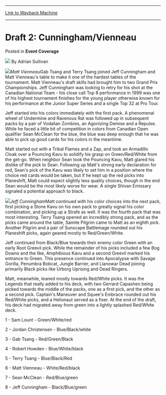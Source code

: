 
---
[Link to Wayback Machine](https://web.archive.org/web/20211202225259/https://magic.wizards.com/en/articles/archive/event-coverage/draft-2-cunninghamvienneau-2000-01-01)

[_metadata_:author]:- "Adrian Sullivan"
[_metadata_:description]:- "Matt VienneauGab Tsang and Terry Tsang joined Jeff Cunningham and Matt Vienneau's table to make it one of the hardest tables of the tournament. Matt Vienneau's draft skills had brought him to two Grand Prix Championships. Jeff Cunningham was looking to retry for his shot at the Canadian National Team - his close call Top 8 performance in 1999 was one of his highest tournament"
[_metadata_:generator]:- "Drupal 7 (http://drupal.org)"
[_metadata_:node]:- "755096"
[_metadata_:publish_date]:- "2000-01-01"
[_metadata_:source]:- "div-main-content"
[_metadata_:title]:- "Draft 2: Cunningham/Vienneau"
[_metadata_:wayback_capture_timestamp]:- "2021-12-02 22:52:59"
[_metadata_:wayback_raw_url]:- "https://web.archive.org/web/20211202225259id_/https://magic.wizards.com/en/articles/archive/event-coverage/draft-2-cunninghamvienneau-2000-01-01"
[_metadata_:wayback_url]:- "https://magic.wizards.com/en/articles/archive/event-coverage/draft-2-cunninghamvienneau-2000-01-01"
---


Draft 2: Cunningham/Vienneau
============================



 Posted in **Event Coverage**







![](https://media.magic.wizards.com/styles/auth_small/public/images/person/authorpic_adriansullivan.jpg)
By Adrian Sullivan











![](https://media.magic.wizards.com/image_legacy_migration/sideboard/images/CANNAT01/934.jpg)*Matt Vienneau*Gab Tsang and Terry Tsang joined Jeff Cunningham and Matt Vienneau's table to make it one of the hardest tables of the tournament. Matt Vienneau's draft skills had brought him to two Grand Prix Championships. Jeff Cunningham was looking to retry for his shot at the Canadian National Team - his close call Top 8 performance in 1999 was one of his highest tournament finishes for the young player otherwise known for his performance at the Junior Super Series and a single Top 32 at Pro Tour.


Jeff started into his colors immediately with the first pack. A phenomenal wheel of Undermine and Ravenous Rat was followed up in subsequent packs by a pair of Vodalian Zombies, an Agonizing Demise and a Repulse. While he faced a little bit of competition in colors from Canadian Open qualifier Sean McClean for the blue, the blue was deep enough that he was able to pick up good cards for his colors in the meantime.


Matt started out with a Tribal Flames and a Zap, and took an Armadillo Cloak over a Pouncing Kavu to solidify his grasp on Green/Red/White from the get-go. When neighbor Sean took the Pouncing Kavu, Matt glared his dislike of the pick to Sean. Following up Matt's strong early declaration for red, Sean's pick of the Kavu was likely to set him in a position where the choice red cards would be taken, but if he kept up the red picks into Planeshift, Matt could expect slightly less quality choices, though in the end Sean would be the most likely worse for wear. A single Shivan Emissary signaled a potential approach to black.


![](https://media.magic.wizards.com/image_legacy_migration/sideboard/images/CANNAT01/936.jpg)*Jeff Cunningham*Matt continued with his color choices into the next pack, first picking a Stone Kavu on his own pack to greatly signal his color combination, and picking up a Strafe as well. It was the fourth pack that was most interesting. Terry Tsang opened an incredibly strong pack, and as the picks came around the table, Samite Pilgrim came to Matt as an eighth pick. Another Pilgrim and a pair of Sunscape Battlemage rounded out his Planeshift picks, again geared mostly to Red/Green/White.


Jeff continued from Black/Blue towards their enemy color Green with an early Root Greevil pick. While the remainder of his picks included a few Bog Downs and the like, Amphibious Kavu and a second Greevil marked his entrance to Green. This presence continued into Apocalypse with Savage Gorilla, Penumbra Bobcat, Jungle Barrier, and Llanowar Dead joining primarily Black picks like Urborg Uprising and Dead Ringers.


Matt, meanwhile, leaned mostly towards Red/White picks. It was the Legends that really added to his deck, with two Gerrard Capashen being picked towards the middle of the packs, one as a first pick, and the other as a second pick. Captain's Maneuver and Squee's Embrace rounded out his Red/White picks, and a Helionaut served as a fixer. At the end of the draft, his deck had migrated away from green into a lightly splashed Red/White deck.


1 - Sam Lount - Green/White/red  

2 - Jordan Christensen - Blue/Black/white  

3 - Gab Tsang - Red/Green/Black  

4 - Robert Howden - Blue/White/black  

5 - Terry Tsang - Blue/Black/Red  

6 - Matt Vienneau - White/Red/black  

7 - Sean McClean - Red/Blue/green  

8 - Jeff Cunningham - Black/Blue/green







